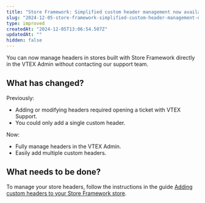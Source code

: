 ```yaml
---
title: "Store Framework: Simplified custom header management now available in VTEX admin"
slug: "2024-12-05-store-framework-simplified-custom-header-management-now-available-in-vtex-admin"
type: improved
createdAt: "2024-12-05T13:06:54.507Z"
updatedAt: ""
hidden: false
---
```


You can now manage headers in stores built with Store Framework directly in the VTEX Admin without contacting our support team.

## What has changed?

Previously:

- Adding or modifying headers required opening a ticket with VTEX Support.
- You could only add a single custom header.

Now:
- Fully manage headers in the VTEX Admin.
- Easily add multiple custom headers.

## What needs to be done?

To manage your store headers, follow the instructions in the guide [Adding custom headers to your Store Framework store](https://developers.vtex.com/docs/guides/vtex-io-documentation-adding-custom-headers-to-your-store-framework-store).
